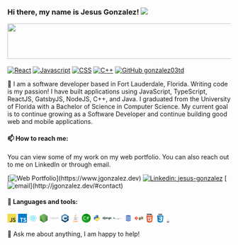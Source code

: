 ### Hi there, my name is Jesus Gonzalez! <img src="https://media.giphy.com/media/3ohhwMDyS6rv3sB8yI/giphy.gif" width="30">

<img src="https://user-images.githubusercontent.com/40546398/148570918-43c0801c-9f68-4073-bd6c-bc3d4495eabb.gif" width="1000" height="80">

[![React](https://img.shields.io/badge/React-Fan-FAC151.svg?logo=react&logoWidth=20)](https://github.com/gonzalez03t)
[![Javascript](https://img.shields.io/badge/JavaScript-Fan-FAC151.svg?logo=javascript&logoWidth=20&logoColor=yellow)](https://github.com/gonzalez03t)
[![CSS](https://img.shields.io/badge/css-Fan-FAC151.svg?logo=css&logoWidth=20&logoColor=red)](https://github.com/gonzalez03t)
[![C++](https://img.shields.io/badge/C++-Fan-FAC151.svg?logo=cplusplus&logoWidth=20&logoColor=blue)](https://github.com/gonzalez03t)
[![GitHub gonzalez03td](https://img.shields.io/github/followers/gonzalez03t?label=follow&style=social)](https://github.com/gonzalez03t)

💬 I am a software developer based in Fort Lauderdale, Florida. Writing code is my passion! I have built applications using JavaScript, TypeScript, ReactJS, GatsbyJS, NodeJS, C++, and Java. I graduated from the University of Florida with a Bachelor of Science in Computer Science. My current goal is to continue growing as a Software Developer and continue building good web and mobile applications.  

#### 📫 How to reach me:

You can view some of my work on my web portfolio. You can also reach out to me on LinkedIn or through email. 

[![Web Portfolio](https://img.shields.io/badge/-💻_Web_Portfolio-orange?)](https://www.jgonzalez.dev)
[![Linkedin: jesus-gonzalez](https://img.shields.io/badge/-gonzalez03t-blue?logo=Linkedin&logoColor=white&link=https://www.linkedin.com/in/gonzalez03t/)](https://www.linkedin.com/in/gonzalez03t/)
[![email](https://img.shields.io/badge/-📫_email-green?)](http://jgonzalez.dev/#contact)

#### 🔭 Languages and tools:

<code><img height="20" src="https://raw.githubusercontent.com/github/explore/80688e429a7d4ef2fca1e82350fe8e3517d3494d/topics/javascript/javascript.png"></code>
<code><img height="20" src="https://raw.githubusercontent.com/github/explore/80688e429a7d4ef2fca1e82350fe8e3517d3494d/topics/typescript/typescript.png"></code>
<code><img height="20" src="https://raw.githubusercontent.com/github/explore/80688e429a7d4ef2fca1e82350fe8e3517d3494d/topics/react/react.png"></code>
<code><img height="20" src="https://raw.githubusercontent.com/github/explore/80688e429a7d4ef2fca1e82350fe8e3517d3494d/topics/nodejs/nodejs.png"></code>
<code><img height="20" src="https://raw.githubusercontent.com/github/explore/80688e429a7d4ef2fca1e82350fe8e3517d3494d/topics/express/express.png"></code>
<code><img height="20" src="https://raw.githubusercontent.com/github/explore/80688e429a7d4ef2fca1e82350fe8e3517d3494d/topics/cpp/cpp.png"></code>
<code><img height="20" src="https://raw.githubusercontent.com/github/explore/80688e429a7d4ef2fca1e82350fe8e3517d3494d/topics/java/java.png"></code>
<code><img height="20" src="https://raw.githubusercontent.com/github/explore/80688e429a7d4ef2fca1e82350fe8e3517d3494d/topics/csharp/csharp.png"></code>
<code><img height="20" src="https://raw.githubusercontent.com/github/explore/80688e429a7d4ef2fca1e82350fe8e3517d3494d/topics/python/python.png"></code>
<code><img height="20" src="https://raw.githubusercontent.com/github/explore/80688e429a7d4ef2fca1e82350fe8e3517d3494d/topics/django/django.png"></code>
<code><img height="20" src="https://raw.githubusercontent.com/github/explore/80688e429a7d4ef2fca1e82350fe8e3517d3494d/topics/mongodb/mongodb.png"></code>
<code><img height="20" src="https://raw.githubusercontent.com/github/explore/80688e429a7d4ef2fca1e82350fe8e3517d3494d/topics/sql/sql.png"></code>
<code><img height="20" src="https://raw.githubusercontent.com/github/explore/80688e429a7d4ef2fca1e82350fe8e3517d3494d/topics/git/git.png"></code>
<code><img height="20" src="https://raw.githubusercontent.com/github/explore/80688e429a7d4ef2fca1e82350fe8e3517d3494d/topics/html/html.png"></code>
<code><img height="20" src="https://raw.githubusercontent.com/github/explore/80688e429a7d4ef2fca1e82350fe8e3517d3494d/topics/css/css.png"></code> 
<code>☕</code> 

💬 Ask me about anything, I am happy to help!




<!--
**gonzalez03t/gonzalez03t** is a ✨ _special_ ✨ repository because its `README.md` (this file) appears on your GitHub profile.

Here are some ideas to get you started:

![image](https://user-images.githubusercontent.com/40546398/148458684-2659a8f1-c824-4328-936e-40be8cc6d48c.png)

📈 my github stats

<p align="center"> <img src="https://github-readme-stats.vercel.app/api?username=gonzalez03t&show_icons=true&theme=gotham" alt="gonzalez03t" />

- 🔭 I’m currently working on ...
- 🌱 I’m currently learning ...
- 👯 I’m looking to collaborate on ...
- 🤔 I’m looking for help with ...
- 💬 Ask me about ...
- 📫 How to reach me: ...
- 😄 Pronouns: ...
- ⚡ Fun fact: ...
-->
